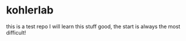 # kohlerlab
this is a test repo
I will learn this stuff good, the start is always the most difficult!

